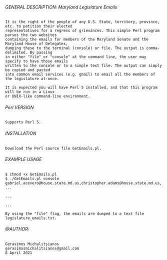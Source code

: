 ###### GENERAL DESCRIPTION: Maryland Legislature Emails

    It is the right of the people of any U.S. State, territory, province, etc. to petition their elected
    representatives for a regress of grievances. This simple Perl program parses the two websites 
    containing the emails for members of the Maryland Senate and the Maryland House of Delegates, 
    dumping these to the terminal (console) or file. The output is comma-delimited. By passing 
    in either "file" or "console" at the command line, the user may specify to have those emails 
    written to the console or to a simple text file. The output can simply be copied and pasted 
    into common email services (e.g. gmail) to email all the members of the legislature at-once.
    
    It is expected you will have Perl 5 installed, and that this program will be run in a Linux
    or UNIX-like command-line environment.
    
###### Perl VERSION

    Supports Perl 5.
    
###### INSTALLATION

    Download the Perl source file GetEmails.pl.

###### EXAMPLE USAGE

    $ chmod +x GetEmails.pl
    $ ./GetEmails.pl console
    gabriel.acevero@house.state.md.us,christopher.adams@house.state.md.us, ...
    
    ...
    
    ...
    
    By using the "file" flag, the emails are dumped to a text file 
    legislature_emails.txt.

###### @AUTHOR:

    Gerasimos Michalitsianos
    gerasimosmichalitsianos@gmail.com
    8 April 2021
